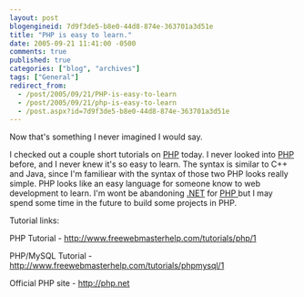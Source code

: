 ```yaml
---
layout: post
blogengineid: 7d9f3de5-b8e0-44d8-874e-363701a3d51e
title: "PHP is easy to learn."
date: 2005-09-21 11:41:00 -0500
comments: true
published: true
categories: ["blog", "archives"]
tags: ["General"]
redirect_from: 
  - /post/2005/09/21/PHP-is-easy-to-learn
  - /post/2005/09/21/php-is-easy-to-learn
  - /post.aspx?id=7d9f3de5-b8e0-44d8-874e-363701a3d51e
---
```

<!-- more -->
<P>Now that's something I never imagined I would say.</P>
<P>I checked out a couple short tutorials on <A href="http://php.net">PHP</A> today. I never looked into <A href="http://php.net">PHP</A> before, and I never knew it's so easy to learn. The syntax is similar to C++ and Java, since I'm familiear with the syntax of those two PHP looks really simple. PHP looks like an easy language for someone know to web development to learn. I'm wont be abandoning <A title=.NET href="http://www.microsoft.com/net/" target=_blank>.NET</A> for <A href="http://php.net">PHP </A>but I may spend some time in the future to build some projects in PHP.</P>
<P>Tutorial links:</P>
<P>PHP Tutorial - <A href="http://www.freewebmasterhelp.com/tutorials/php/1">http://www.freewebmasterhelp.com/tutorials/php/1</A></P>
<P>PHP/MySQL Tutorial - <A href="http://www.freewebmasterhelp.com/tutorials/phpmysql/1">http://www.freewebmasterhelp.com/tutorials/phpmysql/1</A></P>
<P>Official PHP site - <A href="http://php.net/">http://php.net</A></P>
